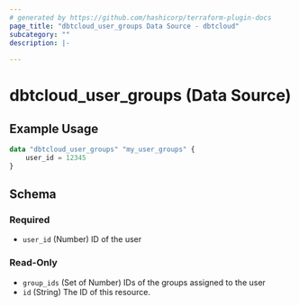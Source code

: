 ```yaml
---
# generated by https://github.com/hashicorp/terraform-plugin-docs
page_title: "dbtcloud_user_groups Data Source - dbtcloud"
subcategory: ""
description: |-
  
---
```


# dbtcloud_user_groups (Data Source)



## Example Usage

```terraform
data "dbtcloud_user_groups" "my_user_groups" {
    user_id = 12345
}
```

<!-- schema generated by tfplugindocs -->
## Schema

### Required

- `user_id` (Number) ID of the user

### Read-Only

- `group_ids` (Set of Number) IDs of the groups assigned to the user
- `id` (String) The ID of this resource.



